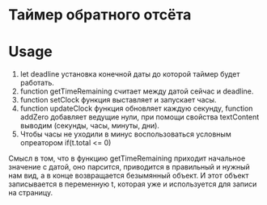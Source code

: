 # Таймер обратного отсёта

# Usage

1. let deadline установка конечной даты до которой таймер будет работать.
2. function getTimeRemaining считает между датой сейчас и deadline.
3. function setClock функция выставляет и запускает часы.
4. function updateClock функция обновляет каждую секунду, function addZero добавляет ведущие нули, при помощи
свойства textContent выводим (секунды, часы, минуты, дни).
5. Чтобы часы не уходили в минус воспользоваться условным опреатором if(t.total <= 0)       
        
Смысл в том, что в функцию getTimeRemaining приходит начальное значение с датой, оно парсится, приводится в правильный и нужный нам вид, а в конце возвращается безымянный объект. И этот объект записывается в переменную t, которая уже и используется для записи на страницу.
